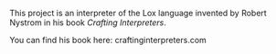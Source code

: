This project is an interpreter of the Lox language invented by Robert Nystrom in his book *Crafting Interpreters*.

You can find his book here: craftinginterpreters.com
